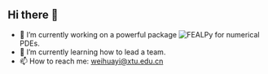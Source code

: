 ## Hi there 👋
- 🔭 I’m currently working on a powerful package ![FEALPy](https://github.com/weihuayi/fealpy) for numerical PDEs.
- 🌱 I’m currently learning how to lead a team.
- 📫 How to reach me: weihuayi@xtu.edu.cn
<!--
**weihuayi/weihuayi** is a ✨ _special_ ✨ repository because its `README.md` (this file) appears on your GitHub profile.

Here are some ideas to get you started:

- 🔭 I’m currently working on ...
- 🌱 I’m currently learning ...
- 👯 I’m looking to collaborate on ...
- 🤔 I’m looking for help with ...
- 💬 Ask me about ...
- 📫 How to reach me: ...
- 😄 Pronouns: ...
- ⚡ Fun fact: ...
-->
